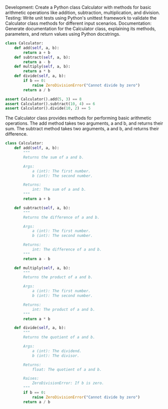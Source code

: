 

Development: Create a Python class Calculator with methods for basic arithmetic operations like addition, subtraction, multiplication, and division.
Testing: Write unit tests using Python's unittest framework to validate the Calculator class methods for different input scenarios.
Documentation: Generate documentation for the Calculator class, explaining its methods, parameters, and return values using Python docstrings.



```python
class Calculator:
    def add(self, a, b):
        return a + b
    def subtract(self, a, b):
        return a - b
    def multiply(self, a, b):
        return a * b
    def divide(self, a, b):
        if b == 0:
            raise ZeroDivisionError("Cannot divide by zero")
        return a / b
```



```python
assert Calculator().add(5, 3) == 8
assert Calculator().subtract(10, 4) == 6
assert Calculator().divide(10, 2) == 5
```



The Calculator class provides methods for performing basic arithmetic operations. The add method takes two arguments, a and b, and returns their sum. The subtract method takes two arguments, a and b, and returns their difference.

```python
class Calculator:
    def add(self, a, b):
        """
        Returns the sum of a and b.

        Args:
            a (int): The first number.
            b (int): The second number.

        Returns:
            int: The sum of a and b.
        """
        return a + b

    def subtract(self, a, b):
        """
        Returns the difference of a and b.

        Args:
            a (int): The first number.
            b (int): The second number.

        Returns:
            int: The difference of a and b.
        """
        return a - b

    def multiply(self, a, b):
        """
        Returns the product of a and b.

        Args:
            a (int): The first number.
            b (int): The second number.

        Returns:
            int: The product of a and b.
        """
        return a * b

    def divide(self, a, b):
        """
        Returns the quotient of a and b.

        Args:
            a (int): The dividend.
            b (int): The divisor.

        Returns:
            float: The quotient of a and b.

        Raises:
            ZeroDivisionError: If b is zero.
        """
        if b == 0:
            raise ZeroDivisionError("Cannot divide by zero")
        return a / b
```

